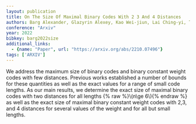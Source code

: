 ```yaml
---
layout: publication
title: On The Size Of Maximal Binary Codes With 2 3 And 4 Distances
authors: Barg Alexander, Glazyrin Alexey, Kao Wei-jiun, Lai Ching-yi, Tseng Pin-chieh, Yu Wei-hsuan
conference: "Arxiv"
year: 2022
bibkey: barg2022size
additional_links:
  - {name: "Paper", url: "https://arxiv.org/abs/2210.07496"}
tags: ['ARXIV']
---
```

We address the maximum size of binary codes and binary constant weight codes with few distances. Previous works established a number of bounds for these quantities as well as the exact values for a range of small code lengths. As our main results, we determine the exact size of maximal binary codes with two distances for all lengths \{&#37; raw &#37;\}\\(n\ge 6\\)\{&#37; endraw &#37;\} as well as the exact size of maximal binary constant weight codes with 2,3, and 4 distances for several values of the weight and for all but small lengths.
